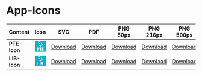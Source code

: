 # App-Icons

| Content      | Icon         | SVG                 | PDF                 | PNG 50px              | PNG 216px              | PNG 500px              | PNG 1000px              |
| ------------ | ------------ | ------------------- | ------------------- | --------------------- | ---------------------- | ---------------------- | ----------------------- |
| **PTE-Icon** | ![PTE-PNG50] | [Download][PTE-SVG] | [Download][PTE-PDF] | [Download][PTE-PNG50] | [Download][PTE-PNG216] | [Download][PTE-PNG500] | [Download][PTE-PNG1000] |
| **LIB-Icon** | ![LIB-PNG50] | [Download][LIB-SVG] | [Download][LIB-PDF] | [Download][LIB-PNG50] | [Download][LIB-PNG216] | [Download][LIB-PNG500] | [Download][LIB-PNG1000] |

[PTE-SVG]: app-icon-pte.svg
[PTE-PDF]: app-icon-pte.pdf
[PTE-PNG50]: app-icon-pte-50px.png
[PTE-PNG216]: app-icon-pte-216px.png
[PTE-PNG500]: app-icon-pte-500px.png
[PTE-PNG1000]: app-icon-pte-1000px.png

[LIB-SVG]: app-icon-lib.svg
[LIB-PDF]: app-icon-lib.pdf
[LIB-PNG50]: app-icon-lib-50px.png
[LIB-PNG216]: app-icon-lib-216px.png
[LIB-PNG500]: app-icon-lib-500px.png
[LIB-PNG1000]: app-icon-lib-1000px.png
